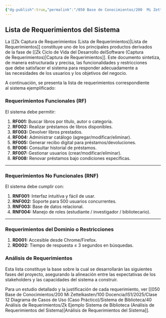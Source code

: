 ```yaml
---
{"dg-publish":true,"permalink":"/050 Base de Conocimientos/200  Mi Zettelkasten/100 Docencia/IS1/2025/Clase 12 Diagrama de Casos de Uso (Caso Práctico)/Sistema de Biblioteca/30 Captura de Requerimientos/Zk Ejemplo Sistema de Biblioteca (Lista de Requerimientos del Sistema)/","tags":["digitalGarden","sistema","UML","diagramaCasosDeUso"]}
---
```


## Lista de Requerimientos del Sistema

La [[Zk Captura de Requerimientos (Lista de Requerimientos)\|Lista de Requerimientos]] constituye uno de los principales productos derivados de la fase de [[Zk Ciclo de Vida del Desarrollo delSoftware (Captura de Requerimientos)\|Captura de Requerimientos]]. Este documento sintetiza, de manera estructurada y precisa, las funcionalidades y restricciones que debe satisfacer el sistema para responder adecuadamente a las necesidades de los usuarios y los objetivos del negocio.

A continuación, se presenta la lista de requerimientos correspondiente al sistema ejemplificado:

### Requerimientos Funcionales (RF)

El sistema debe permitir:

1. **RF001:** Buscar libros por título, autor o categoría.
2. **RF002:** Realizar préstamos de libros disponibles.
3. **RF003:** Devolver libros prestados.
4. **RF004:** Administrar catálogo (agregar/modificar/eliminar).
5. **RF005:** Generar recibo digital para préstamos/devoluciones.
6. **RF006:** Consultar historial de préstamos.
7. **RF007:** Gestionar usuarios (crear/modificar/eliminar).
8. **RF008:** Renovar préstamos bajo condiciones específicas.

----
### Requerimientos No Funcionales (RNF)

El sistema debe cumplir con:

1. **RNF001:** Interfaz intuitiva y fácil de usar.
2. **RNF002:** Soporte para 500 usuarios concurrentes.
3. **RNF003:** Base de datos relacional.
4. **RNF004:** Manejo de roles (estudiante / investigador / bibliotecario).

----
### Requerimientos del Dominio o Restricciones

1. **RD001:** Accesible desde Chrome/Firefox.
2. **RD002:** Tiempo de respuesta ≤ 3 segundos en búsquedas.

### Análisis de Requerimientos

Esta lista constituye la base sobre la cual se desarrollarán las siguientes fases del proyecto, asegurando la alineación entre las expectativas de los stakeholders y las capacidades del sistema a construir.

Para un estudio detallado y la justificación de cada requerimiento, ver [[050 Base de Conocimientos/200  Mi Zettelkasten/100 Docencia/IS1/2025/Clase 12 Diagrama de Casos de Uso (Caso Práctico)/Sistema de Biblioteca/40 Análisis de Requerimientos/Zk Ejemplo Sistema de Biblioteca (Análisis de Requerimientos del Sistema)\|Análisis de Requerimientos del Sistema]].
